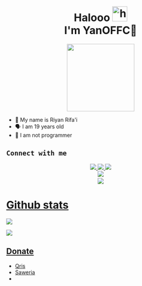 <h1 align="center">Halooo <img src="https://user-images.githubusercontent.com/1303154/88677602-1635ba80-d120-11ea-84d8-d263ba5fc3c0.gif" width="40px" alt="hi"><br>I'm YanOFFC🗿 </h1>
<p align="center">
  <img src="https://github.com/yanoffc.png" width="180px" /></>
</p>

- 👼 My name is Riyan Rifa'i
- 🗣️ I am 19 years old 
- 🔭 I am not programmer

## ```Connect with me```
<p align="center">
  <a href="https://instagram.com/riyanrfai"><img src="https://img.shields.io/badge/Instagram-E4405F?style=for-the-badge&logo=instagram&logoColor=white"/> 
  <a href="https://wa.me/message/RI44KRCCNT2RM1"><img src="https://img.shields.io/badge/WhatsApp-25D366?style=for-the-badge&logo=whatsapp&logoColor=white" />
  <a href="https://t.me/yanoffc"><img src="https://img.shields.io/badge/Telegram-%230088cc.svg?&style=for-the-badge&logo=telegram&logoColor=white" /> <br>
  <a href="https://github.com/yanoffc"><img src="https://img.shields.io/badge/-GitHub-black?style=flat-square&logo=github" /> 
  <a href="https://youtube.com/@BANGYANOFFICIAL?si=BOvo8hxdtiOwDiZn"><br>
  <a href="https://komarev.com/ghpvc/?username=yanoffc&color=blue&style=flat-square&label=Profile+Dilihat"><img src="https://komarev.com/ghpvc/?username=yanoffc&color=blue&style=flat-square&label=Profile+Dilihat" />

</p>

 # Github stats
<p>

  ![](http://github-profile-summary-cards.vercel.app/api/cards/profile-details?username=yanoffc&theme=dracula)
</p>
<p>

  ![](http://github-profile-summary-cards.vercel.app/api/cards/stats?username=yanoffc&theme=dracula)
</p>

## Donate

- [Qris](https://telegra.ph/file/926d952559b98e9f22b2a.jpg)
- [Saweria](https://saweria.co/bngyan)
- 
